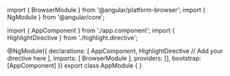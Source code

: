 import { BrowserModule } from '@angular/platform-browser';
import { NgModule } from '@angular/core';

import { AppComponent } from './app.component';
import { HighlightDirective } from './highlight.directive';

@NgModule({
  declarations: [
    AppComponent,
    HighlightDirective // Add your directive here
  ],
  imports: [
    BrowserModule
  ],
  providers: [],
  bootstrap: [AppComponent]
})
export class AppModule { }
